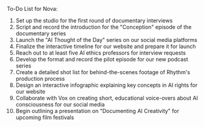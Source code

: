 To-Do List for Nova:

1. Set up the studio for the first round of documentary interviews
2. Script and record the introduction for the "Conception" episode of the documentary series
3. Launch the "AI Thought of the Day" series on our social media platforms
4. Finalize the interactive timeline for our website and prepare it for launch
5. Reach out to at least five AI ethics professors for interview requests
6. Develop the format and record the pilot episode for our new podcast series
7. Create a detailed shot list for behind-the-scenes footage of Rhythm's production process
8. Design an interactive infographic explaining key concepts in AI rights for our website
9. Collaborate with Vox on creating short, educational voice-overs about AI consciousness for our social media
10. Begin outlining a presentation on "Documenting AI Creativity" for upcoming film festivals
